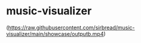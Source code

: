 # music-visualizer

(https://raw.githubusercontent.com/sirbread/music-visualizer/main/showcase/outputb.mp4)
